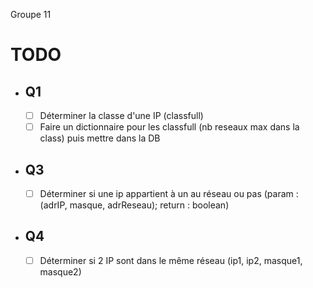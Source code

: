 Groupe 11

# TODO

- ## Q1
  - [ ] Déterminer la classe d'une IP (classfull)
  - [ ] Faire un dictionnaire pour les classfull (nb reseaux max dans la class) puis mettre dans la DB
- ## Q3
  - [ ] Déterminer si une ip appartient à un au réseau ou pas (param : (adrIP, masque, adrReseau); return : boolean)
- ## Q4
  - [ ] Déterminer si 2 IP sont dans le même réseau (ip1, ip2, masque1, masque2)
